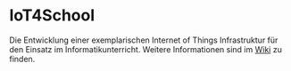# IoT4School
Die Entwicklung einer exemplarischen Internet of Things Infrastruktur für den Einsatz im Informatikunterricht. Weitere Informationen sind im [Wiki](https://github.com/esdkrwl/IoT4School/wiki) zu finden.
